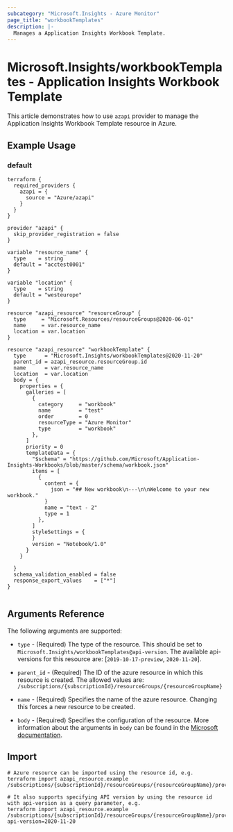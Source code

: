 ```yaml
---
subcategory: "Microsoft.Insights - Azure Monitor"
page_title: "workbookTemplates"
description: |-
  Manages a Application Insights Workbook Template.
---
```


# Microsoft.Insights/workbookTemplates - Application Insights Workbook Template

This article demonstrates how to use `azapi` provider to manage the Application Insights Workbook Template resource in Azure.

## Example Usage

### default

```hcl
terraform {
  required_providers {
    azapi = {
      source = "Azure/azapi"
    }
  }
}

provider "azapi" {
  skip_provider_registration = false
}

variable "resource_name" {
  type    = string
  default = "acctest0001"
}

variable "location" {
  type    = string
  default = "westeurope"
}

resource "azapi_resource" "resourceGroup" {
  type     = "Microsoft.Resources/resourceGroups@2020-06-01"
  name     = var.resource_name
  location = var.location
}

resource "azapi_resource" "workbookTemplate" {
  type      = "Microsoft.Insights/workbookTemplates@2020-11-20"
  parent_id = azapi_resource.resourceGroup.id
  name      = var.resource_name
  location  = var.location
  body = {
    properties = {
      galleries = [
        {
          category     = "workbook"
          name         = "test"
          order        = 0
          resourceType = "Azure Monitor"
          type         = "workbook"
        },
      ]
      priority = 0
      templateData = {
        "$schema" = "https://github.com/Microsoft/Application-Insights-Workbooks/blob/master/schema/workbook.json"
        items = [
          {
            content = {
              json = "## New workbook\n---\n\nWelcome to your new workbook."
            }
            name = "text - 2"
            type = 1
          },
        ]
        styleSettings = {
        }
        version = "Notebook/1.0"
      }
    }

  }
  schema_validation_enabled = false
  response_export_values    = ["*"]
}


```



## Arguments Reference

The following arguments are supported:

* `type` - (Required) The type of the resource. This should be set to `Microsoft.Insights/workbookTemplates@api-version`. The available api-versions for this resource are: [`2019-10-17-preview`, `2020-11-20`].

* `parent_id` - (Required) The ID of the azure resource in which this resource is created. The allowed values are:  
  `/subscriptions/{subscriptionId}/resourceGroups/{resourceGroupName}`

* `name` - (Required) Specifies the name of the azure resource. Changing this forces a new resource to be created.

* `body` - (Required) Specifies the configuration of the resource. More information about the arguments in `body` can be found in the [Microsoft documentation](https://learn.microsoft.com/en-us/azure/templates/Microsoft.Insights/workbookTemplates?pivots=deployment-language-terraform).

## Import

 ```shell
 # Azure resource can be imported using the resource id, e.g.
 terraform import azapi_resource.example /subscriptions/{subscriptionId}/resourceGroups/{resourceGroupName}/providers/Microsoft.Insights/workbookTemplates/{resourceName}
 
 # It also supports specifying API version by using the resource id with api-version as a query parameter, e.g.
 terraform import azapi_resource.example /subscriptions/{subscriptionId}/resourceGroups/{resourceGroupName}/providers/Microsoft.Insights/workbookTemplates/{resourceName}?api-version=2020-11-20
 ```
